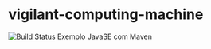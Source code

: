 # vigilant-computing-machine
[![Build Status](https://travis-ci.org/spring-javaee-2018-1/vigilant-computing-machine.svg?branch=master)](https://travis-ci.org/spring-javaee-2018-1/vigilant-computing-machine)
Exemplo JavaSE com Maven
